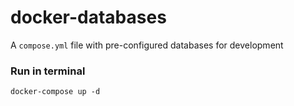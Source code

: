 # docker-databases

A `compose.yml` file with pre-configured databases for development

### Run in terminal

``` docker-compose up -d ```